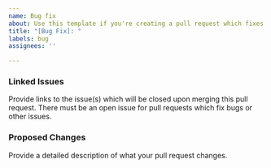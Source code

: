 ```yaml
---
name: Bug fix
about: Use this template if you're creating a pull request which fixes another bug or issue
title: "[Bug Fix]: "
labels: bug
assignees: ''

---
```


### Linked Issues
Provide links to the issue(s) which will be closed upon merging this pull request. There must be an open issue for
pull requests which fix bugs or other issues.

### Proposed Changes
Provide a detailed description of what your pull request changes.
